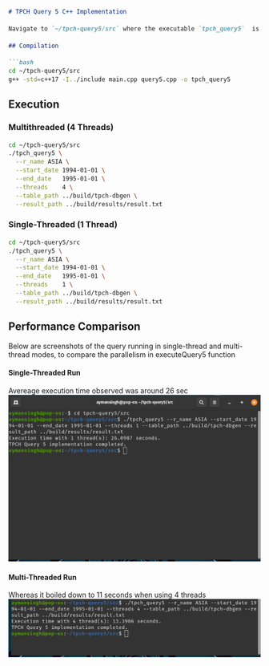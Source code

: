````markdown
# TPCH Query 5 C++ Implementation

Navigate to `~/tpch-query5/src` where the executable `tpch_query5`  is there.

## Compilation

```bash
cd ~/tpch-query5/src
g++ -std=c++17 -I../include main.cpp query5.cpp -o tpch_query5
````

## Execution

### Multithreaded (4 Threads)

```bash
cd ~/tpch-query5/src
./tpch_query5 \
  --r_name ASIA \
  --start_date 1994-01-01 \
  --end_date   1995-01-01 \
  --threads    4 \
  --table_path ../build/tpch-dbgen \
  --result_path ../build/results/result.txt
```

### Single-Threaded (1 Thread)

```bash
cd ~/tpch-query5/src
./tpch_query5 \
  --r_name ASIA \
  --start_date 1994-01-01 \
  --end_date   1995-01-01 \
  --threads    1 \
  --table_path ../build/tpch-dbgen \
  --result_path ../build/results/result.txt
```

## Performance Comparison

Below are screenshots of the query running in single-thread and multi-thread modes, to compare the parallelism in executeQuery5 function

#### Single-Threaded Run

Avereage execution time observed was around 26 sec
![Single-threaded run](Single_thread_output.png)

#### Multi-Threaded Run
Whereas it boiled down to 11 seconds when using 4 threads
![Multi-threaded run](4_thread_output.png)

```
```
